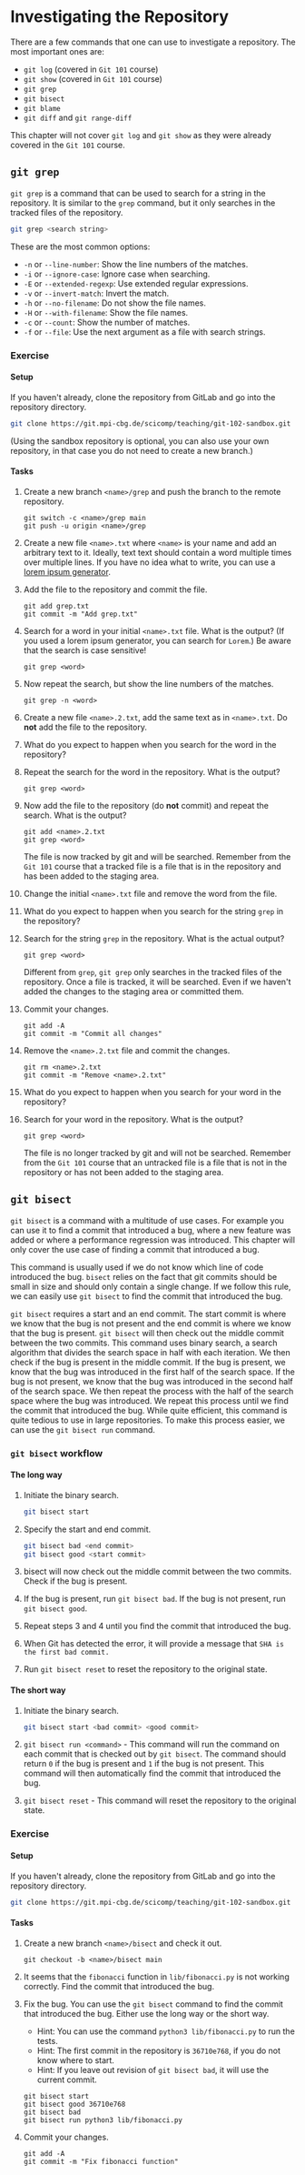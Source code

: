 # Investigating the Repository

There are a few commands that one can use to investigate a repository. The most important ones are:

* `git log` (covered in `Git 101` course)
* `git show` (covered in `Git 101` course)
* `git grep`
* `git bisect`
* `git blame`
* `git diff` and `git range-diff`

This chapter will not cover `git log` and `git show` as they were already covered in the `Git 101` course.

## `git grep`

`git grep` is a command that can be used to search for a string in the repository. It is similar to the `grep` command,
but it only searches in the tracked files of the repository.

```bash
git grep <search string>
```

These are the most common options:

* `-n` or `--line-number`: Show the line numbers of the matches.
* `-i` or `--ignore-case`: Ignore case when searching.
* `-E` or `--extended-regexp`: Use extended regular expressions.
* `-v` or `--invert-match`: Invert the match.
* `-h` or `--no-filename`: Do not show the file names.
* `-H` or `--with-filename`: Show the file names.
* `-c` or `--count`: Show the number of matches.
* `-f` or `--file`: Use the next argument as a file with search strings.

### Exercise

#### Setup

If you haven't already, clone the repository from GitLab and go into the repository directory.

```bash
git clone https://git.mpi-cbg.de/scicomp/teaching/git-102-sandbox.git
```

(Using the sandbox repository is optional, you can also use your own repository, in that case you do not need to create
a new branch.)

#### Tasks

1. Create a new branch `<name>/grep` and push the branch to the remote repository.

    ```bash,reveal
    git switch -c <name>/grep main
    git push -u origin <name>/grep
    ```

2. Create a new file `<name>.txt` where `<name>` is your name and add an arbitrary text to it.
   Ideally, text text should contain a word multiple times over multiple lines.
   If you have no idea what to write, you can use a [lorem ipsum generator](https://loremipsum.io/).

3. Add the file to the repository and commit the file.

    ```bash,reveal
    git add grep.txt
    git commit -m "Add grep.txt"
    ```

4. Search for a word in your initial `<name>.txt` file. What is the output?
   (If you used a lorem ipsum generator, you can search for `Lorem`.)
   Be aware that the search is case sensitive!

    ```bash,reveal
    git grep <word>
    ```

5. Now repeat the search, but show the line numbers of the matches.

    ```bash,reveal
    git grep -n <word>
    ```

6. Create a new file `<name>.2.txt`, add the same text as in `<name>.txt`.
   Do **not** add the file to the repository.

7. What do you expect to happen when you search for the word in the repository?

8. Repeat the search for the word in the repository. What is the output?

    ```bash,reveal
    git grep <word>
    ```

9. Now add the file to the repository (do **not** commit) and repeat the search. What is the output?

    ```bash,reveal
    git add <name>.2.txt
    git grep <word>
    ```

   The file is now tracked by git and will be searched. Remember from the `Git 101` course that a tracked file is a file
   that is in the repository and has been added to the staging area.

10. Change the initial `<name>.txt` file and remove the word from the file.

11. What do you expect to happen when you search for the string `grep` in the repository?

12. Search for the string `grep` in the repository. What is the actual output?

     ```bash,reveal
     git grep <word>
     ```

    Different from `grep`, `git grep` only searches in the tracked files of the repository. Once a file is tracked, it
    will be searched. Even if we haven't added the changes to the staging area or committed them.

13. Commit your changes.

    ```bash,reveal
    git add -A
    git commit -m "Commit all changes"
    ```

14. Remove the `<name>.2.txt` file and commit the changes.

    ```bash,reveal
    git rm <name>.2.txt
    git commit -m "Remove <name>.2.txt"
    ```

15. What do you expect to happen when you search for your word in the repository?

16. Search for your word in the repository. What is the output?

    ```bash,reveal
    git grep <word>
    ```

    The file is no longer tracked by git and will not be searched. Remember from the `Git 101` course that an untracked
    file is a file that is not in the repository or has not been added to the staging area.

## `git bisect`

`git bisect` is a command with a multitude of use cases. For example you can use it to find a commit that introduced a
bug, where a new feature was added or where a performance regression was introduced. This chapter will only cover the
use case of finding a commit that introduced a bug.

This command is usually used if we do not know which line of code introduced the bug. `bisect` relies on the fact that
git commits should be small in size and should only contain a single change. If we follow this rule, we can
easily use `git bisect` to find the commit that introduced the bug.

`git bisect` requires a start and an end commit. The start commit is where we know that the bug is not present and the
end commit is where we know that the bug is present. `git bisect` will then check out the middle commit between the two
commits. This command uses binary search, a search algorithm that divides the search space in half with each iteration.
We then check if the bug is present in the middle commit. If the bug is present, we know that the bug was introduced in
the first half of the search space. If the bug is not present, we know that the bug was introduced in the second half of
the search space. We then repeat the process with the half of the search space where the bug was introduced. We repeat
this process until we find the commit that introduced the bug. While quite efficient, this command is quite tedious to
use in large repositories. To make this process easier, we can use the `git bisect run` command.

### `git bisect` workflow

#### The long way

1. Initiate the binary search.

    ```bash
    git bisect start
    ```

2. Specify the start and end commit.

    ```bash
    git bisect bad <end commit>
    git bisect good <start commit>
    ```

3. bisect will now check out the middle commit between the two commits. Check if the bug is present.
4. If the bug is present, run `git bisect bad`. If the bug is not present, run `git bisect good`.
5. Repeat steps 3 and 4 until you find the commit that introduced the bug.
6. When Git has detected the error, it will provide a message that `SHA is the first bad commit.`
7. Run `git bisect reset` to reset the repository to the original state.

#### The short way

1. Initiate the binary search.

    ```bash
    git bisect start <bad commit> <good commit>
    ```

2. `git bisect run <command>` - This command will run the command on each commit that is checked out by `git bisect`.
   The command should return `0` if the bug is present and `1` if the bug is not present. This command will then
   automatically find the commit that introduced the bug.

3. `git bisect reset` - This command will reset the repository to the original state.

### Exercise

#### Setup

If you haven't already, clone the repository from GitLab and go into the repository directory.

```bash
git clone https://git.mpi-cbg.de/scicomp/teaching/git-102-sandbox.git
```

#### Tasks

1. Create a new branch `<name>/bisect` and check it out.

    ```bash,reveal
    git checkout -b <name>/bisect main
    ```

2. It seems that the `fibonacci` function in `lib/fibonacci.py` is not working correctly. Find the commit that
   introduced the bug.

3. Fix the bug. You can use the `git bisect` command to find the commit that introduced the bug. Either use the long
   way or the short way.

   * Hint: You can use the command `python3 lib/fibonacci.py` to run the tests.
   * Hint: The first commit in the repository is `36710e768`, if you do not know where to start.
   * Hint: If you leave out revision of `git bisect bad`, it will use the current commit.

   ```bash,reveal
   git bisect start
   git bisect good 36710e768
   git bisect bad
   git bisect run python3 lib/fibonacci.py 
   ```

4. Commit your changes.

    ```bash,reveal
    git add -A
    git commit -m "Fix fibonacci function"
    ```

